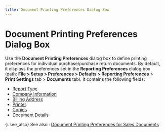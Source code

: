 ```yaml
---
title: Document Printing Preferences Dialog Box
---
```


# Document Printing Preferences Dialog Box


Use the **Document Printing Preferences**  dialog box to define printing preferences for individual purchase/purchase  return documents. By default, it displays the preferences set in the **Reporting Preferences** dialog box (path:  **File &gt; Setup &gt; Preferences &gt; 
 Defaults &gt; Reporting Preferences** > **Print 
 Settings** tab > **Documents**  tab). It contains the following fields:

- [Report  Type]({{site.pp_baseurl}}/misc/report_type_pur.html)
- [Company  Information]({{site.pp_baseurl}}/misc/printing_company_information.html)
- [Billing  Address]({{site.pp_baseurl}}/misc/billing_address_purchase.html)
- [Printer]({{site.pp_baseurl}}/misc/printer.html)
- [Copies]({{site.pp_baseurl}}/misc/copies.html)
- [Document  Details]({{site.pp_baseurl}}/misc/document_details_printing_perferences_purchasing_content.html)



{:.see_also}
See also
: [Document  Printing Preferences for Sales Documents]({{site.sp_chm}}/sales-docs/docs-profile/options/print/document_printing_preferences_dialog_box.html)
